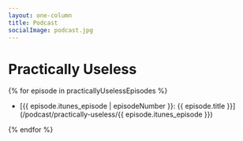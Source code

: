 ```yaml
---
layout: one-column
title: Podcast
socialImage: podcast.jpg
---
```


# Practically Useless

{% for episode in practicallyUselessEpisodes %}

- [{{ episode.itunes_episode | episodeNumber }}: {{ episode.title }}](/podcast/practically-useless/{{ episode.itunes_episode }})

{% endfor %}
